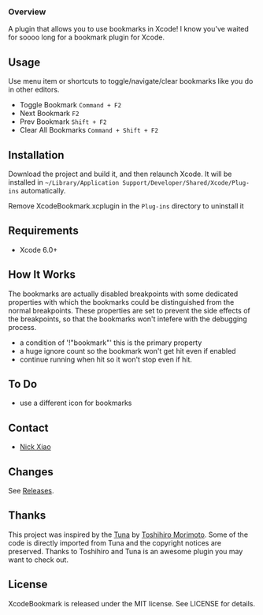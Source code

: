 ### Overview

A plugin that allows you to use bookmarks in Xcode! 
I know you've waited for soooo long for a bookmark plugin for Xcode.


## Usage

Use menu item or shortcuts to toggle/navigate/clear bookmarks like you do in other editors.

* Toggle Bookmark `Command + F2`
* Next Bookmark `F2`
* Prev Bookmark `Shift + F2`
* Clear All Bookmarks `Command + Shift + F2`

## Installation
Download the project and build it, and then relaunch Xcode.
It will be installed in `~/Library/Application Support/Developer/Shared/Xcode/Plug-ins` automatically.

Remove XcodeBookmark.xcplugin in the `Plug-ins` directory to uninstall it

## Requirements

* Xcode 6.0+ 

## How It Works

The bookmarks are actually disabled breakpoints with some dedicated properties with which the bookmarks could be distinguished from the normal breakpoints. These properties are set to prevent the side effects of the breakpoints, so that the bookmarks won't intefere with the debugging process. 

* a condition of '!"bookmark"'
this is the primary property 
* a huge ignore count
so the bookmark won't get hit even if enabled
* continue running when hit
so it won't stop even if hit.

## To Do
* use a different icon for bookmarks


## Contact

- [Nick Xiao](http://github.com/nicoster)

## Changes

See [Releases](https://github.com/nicoster/XcodeBookmark/releases).

## Thanks

This project was inspired by the [Tuna](https://github.com/dealforest/Tuna) by [Toshihiro Morimoto](http://github.com/dealforest). Some of the code is directly imported from Tuna and the copyright notices are preserved. Thanks to Toshihiro and Tuna is an awesome plugin you may want to check out.

## License

XcodeBookmark is released under the MIT license. See LICENSE for details.
